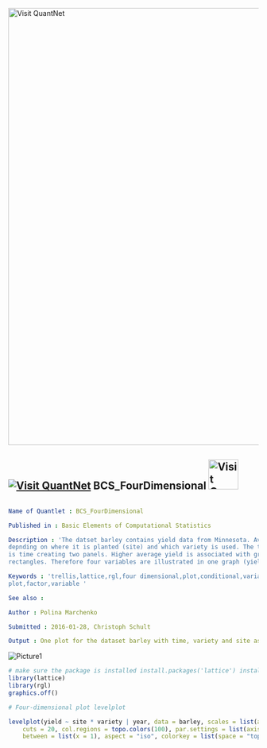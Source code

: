 
[<img src="https://github.com/QuantLet/Styleguide-and-FAQ/blob/master/pictures/banner.png" width="880" alt="Visit QuantNet">](http://quantlet.de/index.php?p=info)

## [<img src="https://github.com/QuantLet/Styleguide-and-Validation-procedure/blob/master/pictures/qloqo.png" alt="Visit QuantNet">](http://quantlet.de/) **BCS_FourDimensional** [<img src="https://github.com/QuantLet/Styleguide-and-Validation-procedure/blob/master/pictures/QN2.png" width="60" alt="Visit QuantNet 2.0">](http://quantlet.de/d3/ia)

```yaml

Name of Quantlet : BCS_FourDimensional

Published in : Basic Elements of Computational Statistics

Description : 'The datset barley contains yield data from Minnesota. Average yield is plotted
depnding on where it is planted (site) and which variety is used. The third conditioning variable
is time creating two panels. Higher average yield is associated with greater and lighter
rectangles. Therefore four variables are illustrated in one graph (yield, time, variety, site).'

Keywords : 'trellis,lattice,rgl,four dimensional,plot,conditional,variable, conditional variable,4D
plot,factor,variable '

See also :

Author : Polina Marchenko

Submitted : 2016-01-28, Christoph Schult

Output : One plot for the dataset barley with time, variety and site as conditioning variables.

```

![Picture1](BCS_FourDimensional.png)


```r
# make sure the package is installed install.packages('lattice') install.packages('rgl')
library(lattice)
library(rgl)
graphics.off()

# Four-dimensional plot levelplot

levelplot(yield ~ site * variety | year, data = barley, scales = list(alternating = T), shrink = c(0.3, 1), region = TRUE, 
    cuts = 20, col.regions = topo.colors(100), par.settings = list(axis.text = list(cex = 0.5)), par.strip.text = list(cex = 0.7), 
    between = list(x = 1), aspect = "iso", colorkey = list(space = "top"))
```

